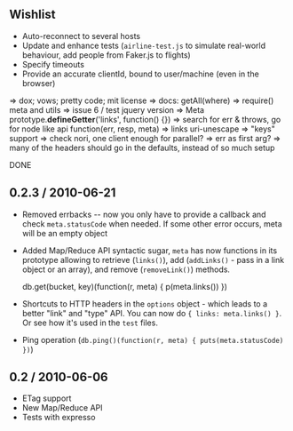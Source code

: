 Wishlist
--------

* Auto-reconnect to several hosts
* Update and enhance tests (`airline-test.js` to simulate real-world behaviour, add people from Faker.js to flights)
* Specify timeouts
* Provide an accurate clientId, bound to user/machine (even in the browser)

=> dox; vows; pretty code; mit license
=> docs: getAll(where)
=> require() meta and utils
=> issue 6 / test jquery version
=> Meta prototype.__defineGetter__('links', function() {})
=> search for err & throws, go for node like api function(err, resp, meta)
=> links uri-unescape
=> "keys" support
=> check nori, one client enough for parallel?
=> err as first arg?
=> many of the headers should go in the defaults, instead of so much setup

DONE


0.2.3 / 2010-06-21
------------------

* Removed errbacks -- now you only have to provide a callback and check `meta.statusCode` when needed. If some other error occurs, meta will be an empty object
* Added Map/Reduce API syntactic sugar, `meta` has now functions in its prototype allowing to retrieve (`links()`), add (`addLinks()` - pass in a link object or an array), and remove (`removeLink()`) methods.

    db.get(bucket, key)(function(r, meta) { p(meta.links()) })

* Shortcuts to HTTP headers in the `options` object - which leads to a better "link" and "type" API. You can now do `{ links: meta.links() }`. Or see how it's used in the `test` files.
* Ping operation (`db.ping()(function(r, meta) { puts(meta.statusCode) })`)

0.2 / 2010-06-06
----------------

* ETag support
* New Map/Reduce API
* Tests with expresso